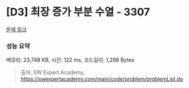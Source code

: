 # [D3] 최장 증가 부분 수열 - 3307 

[문제 링크](https://swexpertacademy.com/main/code/problem/problemDetail.do?contestProbId=AWBOKg-a6l0DFAWr) 

### 성능 요약

메모리: 23,748 KB, 시간: 122 ms, 코드길이: 1,298 Bytes



> 출처: SW Expert Academy, https://swexpertacademy.com/main/code/problem/problemList.do